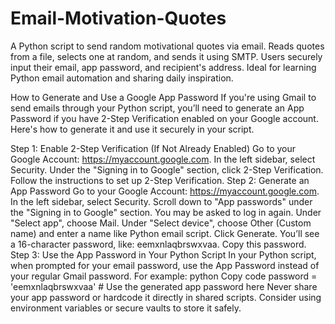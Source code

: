 # Email-Motivation-Quotes
A Python script to send random motivational quotes via email. Reads quotes from a file, selects one at random, and sends it using SMTP. Users securely input their email, app password, and recipient's address. Ideal for learning Python email automation and sharing daily inspiration.


How to Generate and Use a Google App Password
If you're using Gmail to send emails through your Python script, you’ll need to generate an App Password if you have 2-Step Verification enabled on your Google account. Here's how to generate it and use it securely in your script.

Step 1: Enable 2-Step Verification (If Not Already Enabled)
Go to your Google Account: https://myaccount.google.com.
In the left sidebar, select Security.
Under the "Signing in to Google" section, click 2-Step Verification.
Follow the instructions to set up 2-Step Verification.
Step 2: Generate an App Password
Go to your Google Account: https://myaccount.google.com.
In the left sidebar, select Security.
Scroll down to "App passwords" under the "Signing in to Google" section.
You may be asked to log in again.
Under "Select app", choose Mail.
Under "Select device", choose Other (Custom name) and enter a name like Python email script.
Click Generate.
You’ll see a 16-character password, like: eemxnlaqbrswxvaa. Copy this password.
Step 3: Use the App Password in Your Python Script
In your Python script, when prompted for your email password, use the App Password instead of your regular Gmail password.
For example:
python
Copy code
password = 'eemxnlaqbrswxvaa'  # Use the generated app password here
Never share your app password or hardcode it directly in shared scripts. Consider using environment variables or secure vaults to store it safely.
